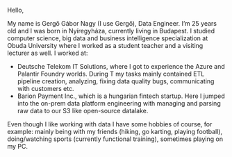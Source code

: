 Hello,
 
My name is Gergő Gábor Nagy (I use Gergő), Data Engineer. I’m 25 years old and I was born in Nyíregyháza, currently living in Budapest. I studied computer science, big data and business intelligence specialization at Obuda University where I worked as a student teacher and a visiting lecturer as well. I worked at:
- Deutsche Telekom IT Solutions, where I got to experience the Azure and Palantir Foundry worlds. During T my tasks mainly contained ETL pipeline creation, analyzing, fixing data quality bugs, communicating with customers etc. 
- Barion Payment Inc., which is a hungarian fintech startup. Here I jumped into the on-prem data platform engineering with managing and parsing raw data to our S3 like open-source datalake.

Even though I like working with data I have some hobbies of course, for example: mainly being with my friends (hiking, go karting, playing football), doing/watching sports (currently functional training), sometimes playing on my PC. 

